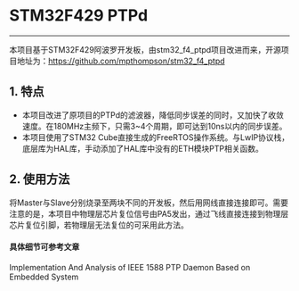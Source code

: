 # STM32F429 PTPd
---
本项目基于STM32F429阿波罗开发板，由stm32_f4_ptpd项目改进而来，开源项目地址为：https://github.com/mpthompson/stm32_f4_ptpd

## 1. 特点
+ 本项目改进了原项目的PTPd的滤波器，降低同步误差的同时，又加快了收敛速度。在180MHz主频下，只需3~4个周期，即可达到10ns以内的同步误差。
+ 本项目使用了STM32 Cube直接生成的FreeRTOS操作系统。与LwIP协议栈，底层库为HAL库，手动添加了HAL库中没有的ETH模块PTP相关函数。

## 2. 使用方法
将Master与Slave分别烧录至两块不同的开发板，然后用网线直接连接即可。需要注意的是，本项目中物理层芯片复位信号由PA5发出，通过飞线直接连接到物理层芯片复位引脚，若物理层无法复位的可采用此方法。

#### 具体细节可参考文章
Implementation And Analysis of IEEE 1588 PTP Daemon Based on Embedded System
